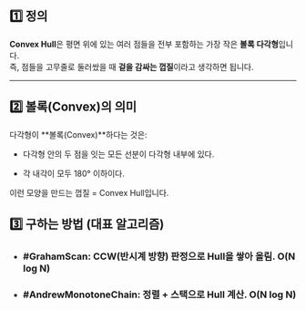 ## 1️⃣ 정의

**Convex Hull**은 평면 위에 있는 여러 점들을 전부 포함하는 가장 작은 **볼록 다각형**입니다.  
즉, 점들을 고무줄로 둘러쌌을 때 **겉을 감싸는 껍질**이라고 생각하면 됩니다.

---

## 2️⃣ 볼록(Convex)의 의미

다각형이 **볼록(Convex)**하다는 것은:

- 다각형 안의 두 점을 잇는 모든 선분이 다각형 내부에 있다.
    
- 각 내각이 모두 180° 이하이다.
    

이런 모양을 만드는 껍질 = Convex Hull입니다.

## 3️⃣ 구하는 방법 (대표 알고리즘)

- ### #GrahamScan: CCW(반시계 방향) 판정으로 Hull을 쌓아 올림. O(N log N)
    
- ### #AndrewMonotoneChain: 정렬 + 스택으로 Hull 계산. O(N log N)